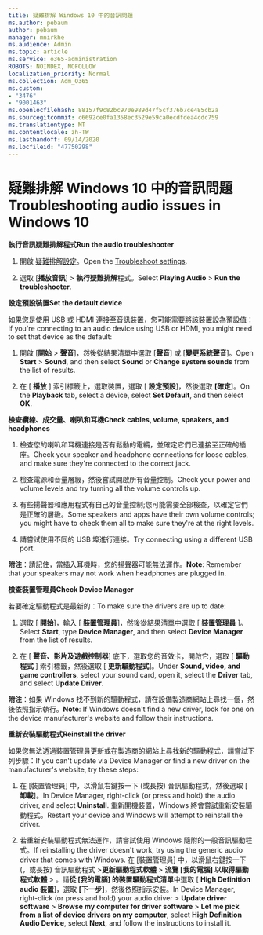 ```yaml
---
title: 疑難排解 Windows 10 中的音訊問題
ms.author: pebaum
author: pebaum
manager: mnirkhe
ms.audience: Admin
ms.topic: article
ms.service: o365-administration
ROBOTS: NOINDEX, NOFOLLOW
localization_priority: Normal
ms.collection: Adm_O365
ms.custom:
- "3476"
- "9001463"
ms.openlocfilehash: 88157f9c82bc970e989d47f5cf376b7ce485cb2a
ms.sourcegitcommit: c6692ce0fa1358ec3529e59ca0ecdfdea4cdc759
ms.translationtype: MT
ms.contentlocale: zh-TW
ms.lasthandoff: 09/14/2020
ms.locfileid: "47750298"
---
```

# <a name="troubleshooting-audio-issues-in-windows-10"></a><span data-ttu-id="b9c98-102">疑難排解 Windows 10 中的音訊問題</span><span class="sxs-lookup"><span data-stu-id="b9c98-102">Troubleshooting audio issues in Windows 10</span></span>

<span data-ttu-id="b9c98-103">**執行音訊疑難排解程式**</span><span class="sxs-lookup"><span data-stu-id="b9c98-103">**Run the audio troubleshooter**</span></span>

1.  <span data-ttu-id="b9c98-104">開啟 [疑難排解設定](ms-settings:troubleshoot)。</span><span class="sxs-lookup"><span data-stu-id="b9c98-104">Open the [Troubleshoot settings](ms-settings:troubleshoot).</span></span>

2.  <span data-ttu-id="b9c98-105">選取 [**播放音訊**]  >  **執行疑難排解**程式。</span><span class="sxs-lookup"><span data-stu-id="b9c98-105">Select **Playing Audio** > **Run the troubleshooter**.</span></span>

<span data-ttu-id="b9c98-106">**設定預設裝置**</span><span class="sxs-lookup"><span data-stu-id="b9c98-106">**Set the default device**</span></span>

<span data-ttu-id="b9c98-107">如果您是使用 USB 或 HDMI 連接至音訊裝置，您可能需要將該裝置設為預設值：</span><span class="sxs-lookup"><span data-stu-id="b9c98-107">If you're connecting to an audio device using USB or HDMI, you might need to set that device as the default:</span></span>

1. <span data-ttu-id="b9c98-108">開啟 [**開始**  >  **聲音**]，然後從結果清單中選取 [**聲音**] 或 [**變更系統聲音**]。</span><span class="sxs-lookup"><span data-stu-id="b9c98-108">Open **Start** > **Sound**, and then select **Sound** or **Change system sounds** from the list of results.</span></span>

2.  <span data-ttu-id="b9c98-109">在 [ **播放** ] 索引標籤上，選取裝置，選取 [ **設定預設**]，然後選取 **[確定**]。</span><span class="sxs-lookup"><span data-stu-id="b9c98-109">On the **Playback** tab, select a device, select **Set Default**, and then select **OK**.</span></span>

<span data-ttu-id="b9c98-110">**檢查纜線、成交量、喇叭和耳機**</span><span class="sxs-lookup"><span data-stu-id="b9c98-110">**Check cables, volume, speakers, and headphones**</span></span>

1. <span data-ttu-id="b9c98-111">檢查您的喇叭和耳機連接是否有鬆動的電纜，並確定它們已連接至正確的插座。</span><span class="sxs-lookup"><span data-stu-id="b9c98-111">Check your speaker and headphone connections for loose cables, and make sure they're connected to the correct jack.</span></span>

2. <span data-ttu-id="b9c98-112">檢查電源和音量層級，然後嘗試開啟所有音量控制。</span><span class="sxs-lookup"><span data-stu-id="b9c98-112">Check your power and volume levels and try turning all the volume controls up.</span></span>

3. <span data-ttu-id="b9c98-113">有些揚聲器和應用程式有自己的音量控制;您可能需要全部檢查，以確定它們是正確的層級。</span><span class="sxs-lookup"><span data-stu-id="b9c98-113">Some speakers and apps have their own volume controls; you might have to check them all to make sure they're at the right levels.</span></span>

4. <span data-ttu-id="b9c98-114">請嘗試使用不同的 USB 埠進行連接。</span><span class="sxs-lookup"><span data-stu-id="b9c98-114">Try connecting using a different USB port.</span></span>

<span data-ttu-id="b9c98-115">**附注**：請記住，當插入耳機時，您的揚聲器可能無法運作。</span><span class="sxs-lookup"><span data-stu-id="b9c98-115">**Note**: Remember that your speakers may not work when headphones are plugged in.</span></span>

<span data-ttu-id="b9c98-116">**檢查裝置管理員**</span><span class="sxs-lookup"><span data-stu-id="b9c98-116">**Check Device Manager**</span></span>

<span data-ttu-id="b9c98-117">若要確定驅動程式是最新的：</span><span class="sxs-lookup"><span data-stu-id="b9c98-117">To make sure the drivers are up to date:</span></span>

1. <span data-ttu-id="b9c98-118">選取 [ **開始**]，輸入 [ **裝置管理員**]，然後從結果清單中選取 [ **裝置管理員** ]。</span><span class="sxs-lookup"><span data-stu-id="b9c98-118">Select **Start**, type **Device Manager**, and then select **Device Manager** from the list of results.</span></span>

2. <span data-ttu-id="b9c98-119">在 [ **聲音、影片及遊戲控制器**] 底下，選取您的音效卡，開啟它，選取 [ **驅動程式** ] 索引標籤，然後選取 [ **更新驅動程式**]。</span><span class="sxs-lookup"><span data-stu-id="b9c98-119">Under **Sound, video, and game controllers**, select your sound card, open it, select the **Driver** tab, and select **Update Driver**.</span></span>

<span data-ttu-id="b9c98-120">**附注**：如果 Windows 找不到新的驅動程式，請在設備製造商網站上尋找一個，然後依照指示執行。</span><span class="sxs-lookup"><span data-stu-id="b9c98-120">**Note**: If Windows doesn't find a new driver, look for one on the device manufacturer's website and follow their instructions.</span></span>

<span data-ttu-id="b9c98-121">**重新安裝驅動程式**</span><span class="sxs-lookup"><span data-stu-id="b9c98-121">**Reinstall the driver**</span></span>

<span data-ttu-id="b9c98-122">如果您無法透過裝置管理員更新或在製造商的網站上尋找新的驅動程式，請嘗試下列步驟：</span><span class="sxs-lookup"><span data-stu-id="b9c98-122">If you can't update via Device Manager or find a new driver on the manufacturer's website, try these steps:</span></span>

1. <span data-ttu-id="b9c98-123">在 [裝置管理員] 中，以滑鼠右鍵按一下 (或長按) 音訊驅動程式，然後選取 [ **卸載**]。</span><span class="sxs-lookup"><span data-stu-id="b9c98-123">In Device Manager, right-click (or press and hold) the audio driver, and select **Uninstall**.</span></span> <span data-ttu-id="b9c98-124">重新開機裝置，Windows 將會嘗試重新安裝驅動程式。</span><span class="sxs-lookup"><span data-stu-id="b9c98-124">Restart your device and Windows will attempt to reinstall the driver.</span></span>

2. <span data-ttu-id="b9c98-125">若重新安裝驅動程式無法運作，請嘗試使用 Windows 隨附的一般音訊驅動程式。</span><span class="sxs-lookup"><span data-stu-id="b9c98-125">If reinstalling the driver doesn't work, try using the generic audio driver that comes with Windows.</span></span> <span data-ttu-id="b9c98-126">在 [裝置管理員] 中，以滑鼠右鍵按一下 (，或長按) 音訊驅動程式 >**更新驅動程式軟體**  >  **流覽 [我的電腦] 以取得驅動程式軟體**  >  。請**從 [我的電腦] 的裝置驅動程式清單**中選取 [ **High Definition audio 裝置**]，選取 **[下一步]**，然後依照指示安裝。</span><span class="sxs-lookup"><span data-stu-id="b9c98-126">In Device Manager, right-click (or press and hold) your audio driver > **Update driver software** > **Browse my computer for driver software** > **Let me pick from a list of device drivers on my computer**, select **High Definition Audio Device**, select **Next**, and follow the instructions to install it.</span></span>
